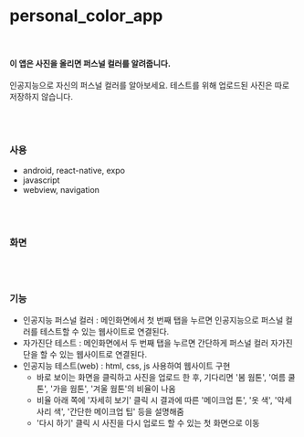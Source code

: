 # personal_color_app

<br>

#### 이 앱은 사진을 올리면 퍼스널 컬러를 알려줍니다.
인공지능으로 자신의 퍼스널 컬러를 알아보세요. 테스트를 위해 업로드된 사진은 따로 저장하지 않습니다.

<br><br>

### 사용
 * android, react-native, expo
 * javascript
 * webview, navigation

<br><br>

### 화면


<br><br>

### 기능
 * 인공지능 퍼스널 컬러 : 메인화면에서 첫 번째 탭을 누르면 인공지능으로 퍼스널 컬러를 테스트할 수 있는 웹사이트로 연결된다.
 * 자가진단 테스트 : 메인화면에서 두 번째 탭을 누르면 간단하게 퍼스널 컬러 자가진단을 할 수 있는 웹사이트로 연결된다.
 * 인공지능 테스트(web) : html, css, js 사용하여 웹사이트 구현
    * 바로 보이는 화면을 클릭하고 사진을 업로드 한 후, 기다리면 '봄 웜톤', '여름 쿨톤', '가을 웜톤', '겨울 웜톤'의 비율이 나옴
    * 비율 아래 쪽에 '자세히 보기' 클릭 시 결과에 따른 '메이크업 톤', '옷 색', '악세사리 색', '간단한 메이크업 팁' 등을 설명해줌
    * '다시 하기' 클릭 시 사진을 다시 업로드 할 수 있는 첫 화면으로 이동

<br>
